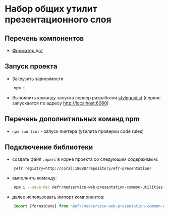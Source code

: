 # Набор общих утилит презентационного слоя

## Перечень компонентов 

* [Форматер дат](./src/date)


## Запуск проекта
* Загрузить зависимости

```sh
    npm i
```
* Выполнить команду запуска сервер разработки [styleguidist](https://react-styleguidist.js.org) (сервис запускается по адресу [http://localhost:6060](http://localhost:6060))

## Перечень дополнитильных команд npm

* `npm run lint` - запуск линтера (утилита проверки code rules)

## Подключение библиотеки
* создать файл `.npmrc` в корне проекта со следующим содержимым:

```properties
    @efr:registry=http://coral:18088/repository/efr-presentation/
```
* выполнить команду:

```sh
    npm i --save-dev @efr/medservice-web-presentation-common-utilities
```
* далее использовать импорт компонентов:

```jsx
    import {formatDate} from '@efr/medservice-web-presentation-common-utilities';
```
